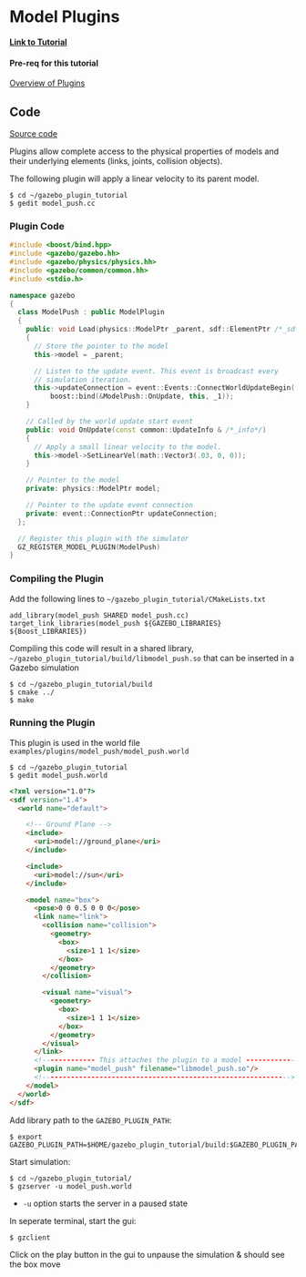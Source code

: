 # Model Plugins

[**Link to Tutorial**][1]

#### Pre-req for this tutorial

[Overview of Plugins][2]

## Code

[Source code][3]

Plugins allow complete access to the physical properties of models and their underlying elements (links, joints, collision objects).

The following plugin will apply a linear velocity to its parent model.

```
$ cd ~/gazebo_plugin_tutorial
$ gedit model_push.cc
```

### Plugin Code

```c++
#include <boost/bind.hpp>
#include <gazebo/gazebo.hh>
#include <gazebo/physics/physics.hh>
#include <gazebo/common/common.hh>
#include <stdio.h>

namespace gazebo
{
  class ModelPush : public ModelPlugin
  {
    public: void Load(physics::ModelPtr _parent, sdf::ElementPtr /*_sdf*/)
    {
      // Store the pointer to the model
      this->model = _parent;

      // Listen to the update event. This event is broadcast every
      // simulation iteration.
      this->updateConnection = event::Events::ConnectWorldUpdateBegin(
          boost::bind(&ModelPush::OnUpdate, this, _1));
    }

    // Called by the world update start event
    public: void OnUpdate(const common::UpdateInfo & /*_info*/)
    {
      // Apply a small linear velocity to the model.
      this->model->SetLinearVel(math::Vector3(.03, 0, 0));
    }

    // Pointer to the model
    private: physics::ModelPtr model;

    // Pointer to the update event connection
    private: event::ConnectionPtr updateConnection;
  };

  // Register this plugin with the simulator
  GZ_REGISTER_MODEL_PLUGIN(ModelPush)
}
```

### Compiling the Plugin

Add the following lines to `~/gazebo_plugin_tutorial/CMakeLists.txt`

```
add_library(model_push SHARED model_push.cc)
target_link_libraries(model_push ${GAZEBO_LIBRARIES} ${Boost_LIBRARIES})
```

Compiling this code will result in a shared library, `~/gazebo_plugin_tutorial/build/libmodel_push.so` that can be inserted in a Gazebo simulation

```
$ cd ~/gazebo_plugin_tutorial/build
$ cmake ../
$ make
```

### Running the Plugin

This plugin is used in the world file `examples/plugins/model_push/model_push.world`

```
$ cd ~/gazebo_plugin_tutorial
$ gedit model_push.world
```

```html
<?xml version="1.0"?> 
<sdf version="1.4">
  <world name="default">

    <!-- Ground Plane -->
    <include>
      <uri>model://ground_plane</uri>
    </include>

    <include>
      <uri>model://sun</uri>
    </include>

    <model name="box">
      <pose>0 0 0.5 0 0 0</pose>
      <link name="link">
        <collision name="collision">
          <geometry>
            <box>
              <size>1 1 1</size>
            </box>
          </geometry>
        </collision>

        <visual name="visual">
          <geometry>
            <box>
              <size>1 1 1</size>
            </box>
          </geometry>
        </visual>
      </link>
      <!------------- This attaches the plugin to a model ------------->
      <plugin name="model_push" filename="libmodel_push.so"/>
      <!------------------------------------------------------------->
    </model>        
  </world>
</sdf>
```

Add library path to the `GAZEBO_PLUGIN_PATH`:

```
$ export GAZEBO_PLUGIN_PATH=$HOME/gazebo_plugin_tutorial/build:$GAZEBO_PLUGIN_PATH
```

Start simulation:

```
$ cd ~/gazebo_plugin_tutorial/
$ gzserver -u model_push.world
```

- `-u` option starts the server in a paused state

In seperate terminal, start the gui:

```
$ gzclient
```

Click on the play button in the gui to unpause the simulation & should see the box move

[1]: http://gazebosim.org/tutorials?tut=plugins_model&cat=write_plugin
[2]: gazebo_notes/plugins.md
[3]: https://bitbucket.org/osrf/gazebo/src/gazebo_2.2/examples/plugins/model_push
